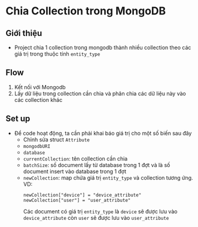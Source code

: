 # Chia Collection trong MongoDB

## Giới thiệu
- Project chia 1 collection trong mongodb thành nhiều collection theo các giá trị trong thuộc tính `entity_type`

## Flow

1. Kết nối với Mongodb
2. Lấy dữ liệu trong collection cần chia và phân chia các dữ liệu này vào các collection khác

## Set up
- Để code hoạt động, ta cần phải khai báo giá trị cho một số biến sau đây
  - Chỉnh sửa struct `Attribute`
  - `mongodbURI`
  - `database`
  - `currentCollection`: tên collection cần chia
  - `batchSize`: số document lấy từ database trong 1 đợt và là số document insert vào database trong 1 đợt
  - `newCollection`: map chứa giá trị `entity_type` và collection tương ứng. VD:
    ```
    newCollection["device"] = "device_attribute"
    newCollection["user"] = "user_attribute"
    ```
    Các document có giá trị `entity_type` là `device` sẽ được lưu vào `device_attribute` còn `user` sẽ được lưu vào `user_attribute`